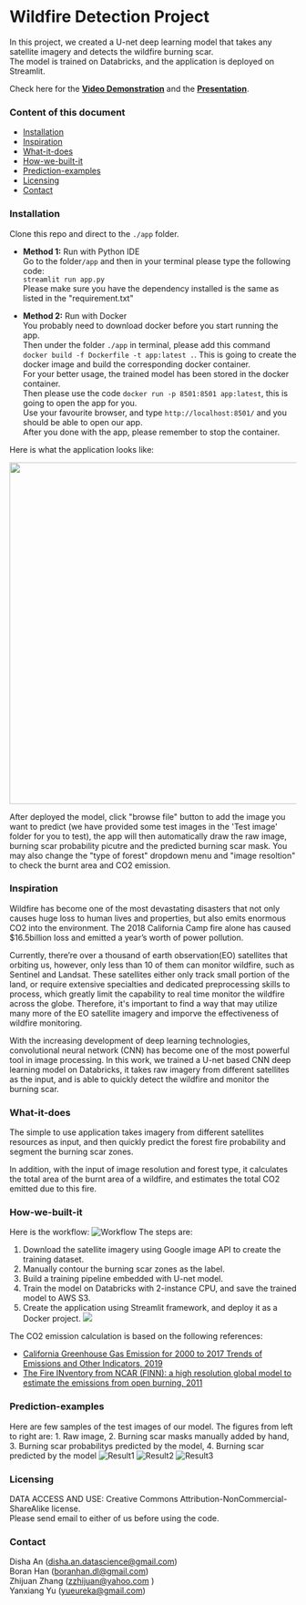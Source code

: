# Wildfire Detection Project
In this project, we created a U-net deep learning model that takes any satellite imagery and detects the wildfire burning scar. <br/>
The model is trained on Databricks, and the application is deployed on Streamlit. <br/>

Check here for the [**Video Demonstration**](https://www.youtube.com/watch?v=gkRaKKU9-Es) and the [**Presentation**](https://github.com/yueureka/WildFireDetection/blob/master/Presentation.pdf).

### Content of this document
  * [Installation](#Installation)
  * [Inspiration](#Inspiration)
  * [What-it-does](#What-it-does)
  * [How-we-built-it](#How-we-built-it)
  * [Prediction-examples](#Prediction-examples)
  * [Licensing](#Licensing)
  * [Contact](#Contact)

### Installation 
Clone this repo and direct to the `./app` folder. <br/>
- **Method 1:** Run with Python IDE<br/>
Go to the folder`/app` and then in your terminal please type the following code: <br/>
`streamlit run app.py` <br/>
Please make sure you have the dependency installed is the same as listed in the "requirement.txt"

- **Method 2:** Run with Docker<br/>
You probably need to download docker before you start running the app. <br/>
Then under the folder `./app` in terminal, please add this command `docker build -f Dockerfile -t app:latest .`. This is going to create the docker image and build the corresponding docker container. <br/>
For your better usage, the trained model has been stored in the docker container. <br/>
Then please use the code `docker run -p 8501:8501 app:latest`, this is going to open the app for you. <br/>
Use your favourite browser, and type `http://localhost:8501/` and you should be able to open our app. <br/>
After you done with the app, please remember to stop the container. <br/>


Here is what the application looks like:<br/>
<p align="center">
  <img width="600" height="600" src="https://github.com/yueureka/WildFireDetection/blob/master/Pictures/App2.png">
</p>

After deployed the model, click "browse file" button to add the image you want to predict (we have provided some test images in the 'Test image' folder for you to test), the app will then automatically draw the raw image, burning scar probability picutre and the predicted burning scar mask. You may also change the "type of forest" dropdown menu and "image resoltion" to check the burnt area and CO2 emission.  


### Inspiration 
Wildfire has become one of the most devastating disasters that not only causes huge loss to human lives and properties, but also emits enormous CO2 into the environment. The 2018 California Camp fire alone has caused $16.5billion loss and emitted a year’s worth of power pollution. 

Currently, there’re over a thousand of earth observation(EO) satellites that orbiting us, however, only less than 10 of them can monitor wildfire, such as Sentinel and Landsat. These satellites either only track small portion of the land, or require extensive specialties and dedicated preprocessing skills to process, which greatly limit the capability to real time monitor the wildfire across the globe. Therefore, it's important to find a way that may utilize many more of the EO satellite imagery and imporve the effectiveness of wildfire monitoring.

With the increasing development of deep learning technologies, convolutional neural network (CNN) has become one of the most powerful tool in image processing. In this work, we trained a U-net based CNN deep learning model on Databricks, it takes raw imagery from different satellites as the input, and is able to quickly detect the wildfire and monitor the burning scar. 

### What-it-does
The simple to use application takes imagery from different satellites resources as input, and then quickly predict the forest fire probability and segment the burning scar zones. 

In addition, with the input of image resolution and forest type, it calculates the total area of the burnt area of a wildfire, and estimates the total CO2 emitted due to this fire. 

### How-we-built-it
Here is the workflow:
![Workflow](https://github.com/yueureka/WildFireDetection/blob/master/Pictures/Workflow.PNG)
The steps are:
1.	Download the satellite imagery using Google image API to create the training dataset.  
2. Manually contour the burning scar zones as the label.
3.	Build a training pipeline embedded with U-net model.
4.	Train the model on Databricks with 2-instance CPU, and save the trained model to AWS S3.
5.	Create the application using Streamlit framework, and deploy it as a Docker project.
![](https://github.com/yueureka/WildFireDetection/blob/master/Pictures/Databricks.PNG)

The CO2 emission calculation is based on the following references:
* [California Greenhouse Gas Emission for 2000 to 2017 Trends of Emissions and Other Indicators, 2019](https://ww3.arb.ca.gov/cc/inventory/pubs/reports/2000_2016/ghg_inventory_trends_00-16.pdf)
* [The Fire INventory from NCAR (FINN): a high resolution global model to estimate the emissions from open burning, 2011](https://www.geosci-model-dev.net/4/625/2011/gmd-4-625-2011.pdf)

### Prediction-examples
Here are few samples of the test images of our model. The figures from left to right are: 1. Raw image, 2. Burning scar masks manually added by hand, 3. Burning scar probabilitys predicted by the model, 4. Burning scar predicted by the model
![Result1](https://github.com/yueureka/WildFireDetection/blob/master/Pictures/Result1.png)
![Result2](https://github.com/yueureka/WildFireDetection/blob/master/Pictures/Result4.png)
![Result3](https://github.com/yueureka/WildFireDetection/blob/master/Pictures/Result3.png)

### Licensing 
DATA ACCESS AND USE: Creative Commons Attribution-NonCommercial-ShareAlike license.<br/>
Please send email to either of us before using the code. 

### Contact
Disha An (disha.an.datascience@gmail.com)<br/>
Boran Han (boranhan.dl@gmail.com)<br/>
Zhijuan Zhang (zzhijuan@yahoo.com )<br/>
Yanxiang Yu (yueureka@gmail.com)<br/>
